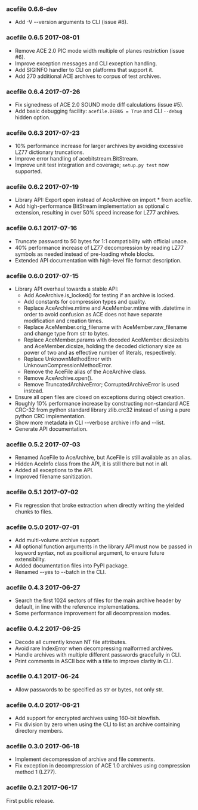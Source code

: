 ### acefile 0.6.6-dev

-   Add -V --version arguments to CLI (issue #8).


### acefile 0.6.5 2017-08-01

-   Remove ACE 2.0 PIC mode width multiple of planes restriction (issue #6).
-   Improve exception messages and CLI exception handling.
-   Add SIGINFO handler to CLI on platforms that support it.
-   Add 270 additional ACE archives to corpus of test archives.


### acefile 0.6.4 2017-07-26

-   Fix signedness of ACE 2.0 SOUND mode diff calculations (issue #5).
-   Add basic debugging facility: `acefile.DEBUG = True` and CLI `--debug`
    hidden option.


### acefile 0.6.3 2017-07-23

-   10% performance increase for larger archives by avoiding excessive LZ77
    dictionary truncations.
-   Improve error handling of acebitstream.BitStream.
-   Improve unit test integration and coverage; `setup.py test` now supported.


### acefile 0.6.2 2017-07-19

-   Library API: Export open instead of AceArchive on import * from acefile.
-   Add high-performance BitStream implementation as optional c extension,
    resulting in over 50% speed increase for LZ77 archives.


### acefile 0.6.1 2017-07-16

-   Truncate password to 50 bytes for 1:1 compatibility with official unace.
-   40% performance increase of LZ77 decompression by reading LZ77 symbols as
    needed instead of pre-loading whole blocks.
-   Extended API documentation with high-level file format description.


### acefile 0.6.0 2017-07-15

-   Library API overhaul towards a stable API:
    -   Add AceArchive.is_locked() for testing if an archive is locked.
    -   Add constants for compression types and quality.
    -   Replace AceArchive.mtime and AceMember.mtime with .datetime in order
        to avoid confusion as ACE does not have separate modification and
        creation times.
    -   Replace AceMember.orig_filename with AceMember.raw_filename and
        change type from str to bytes.
    -   Replace AceMember.params with decoded AceMember.dicsizebits and
        AceMember.dicsize, holding the decoded dictionary size as power of
        two and as effective number of literals, respectively.
    -   Replace UnknownMethodError with UnknownCompressionMethodError.
    -   Remove the AceFile alias of the AceArchive class.
    -   Remove AceArchive.open().
    -   Remove TruncatedArchiveError; CorruptedArchiveError is used instead.
-   Ensure all open files are closed on exceptions during object creation.
-   Roughly 10% performance increase by constructing non-standard ACE CRC-32
    from python standard library zlib.crc32 instead of using a pure python
    CRC implementation.
-   Show more metadata in CLI --verbose archive info and --list.
-   Generate API documentation.


### acefile 0.5.2 2017-07-03

-   Renamed AceFile to AceArchive, but AceFile is still available as an alias.
-   Hidden AceInfo class from the API, it is still there but not in __all__.
-   Added all exceptions to the API.
-   Improved filename sanitization.


### acefile 0.5.1 2017-07-02

-   Fix regression that broke extraction when directly writing the yielded
    chunks to files.


### acefile 0.5.0 2017-07-01

-   Add multi-volume archive support.
-   All optional function arguments in the library API must now be passed in
    keyword syntax, not as positional argument, to ensure future extensibility.
-   Added documentation files into PyPI package.
-   Renamed --yes to --batch in the CLI.


### acefile 0.4.3 2017-06-27

-   Search the first 1024 sectors of files for the main archive header by
    default, in line with the reference implementations.
-   Some performance improvement for all decompression modes.


### acefile 0.4.2 2017-06-25

-   Decode all currently known NT file attributes.
-   Avoid rare IndexError when decompressing malformed archives.
-   Handle archives with multiple different passwords gracefully in CLI.
-   Print comments in ASCII box with a title to improve clarity in CLI.


### acefile 0.4.1 2017-06-24

-   Allow passwords to be specified as str or bytes, not only str.


### acefile 0.4.0 2017-06-21

-   Add support for encrypted archives using 160-bit blowfish.
-   Fix division by zero when using the CLI to list an archive containing
    directory members.


### acefile 0.3.0 2017-06-18

-   Implement decompression of archive and file comments.
-   Fix exception in decompression of ACE 1.0 archives using compression
    method 1 (LZ77).


### acefile 0.2.1 2017-06-17

First public release.


